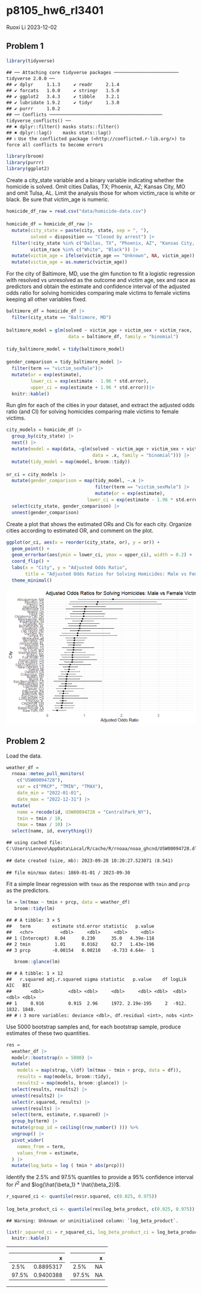 p8105_hw6_rl3401
================
Ruoxi Li
2023-12-02

## Problem 1

``` r
library(tidyverse)
```

    ## ── Attaching core tidyverse packages ──────────────────────── tidyverse 2.0.0 ──
    ## ✔ dplyr     1.1.3     ✔ readr     2.1.4
    ## ✔ forcats   1.0.0     ✔ stringr   1.5.0
    ## ✔ ggplot2   3.4.3     ✔ tibble    3.2.1
    ## ✔ lubridate 1.9.2     ✔ tidyr     1.3.0
    ## ✔ purrr     1.0.2     
    ## ── Conflicts ────────────────────────────────────────── tidyverse_conflicts() ──
    ## ✖ dplyr::filter() masks stats::filter()
    ## ✖ dplyr::lag()    masks stats::lag()
    ## ℹ Use the conflicted package (<http://conflicted.r-lib.org/>) to force all conflicts to become errors

``` r
library(broom)
library(purrr)
library(ggplot2)
```

Create a city_state variable and a binary variable indicating whether
the homicide is solved. Omit cities Dallas, TX; Phoenix, AZ; Kansas
City, MO and omit Tulsa, AL. Limit the analysis those for whom
victim_race is white or black. Be sure that victim_age is numeric.

``` r
homicide_df_raw = read.csv("data/homicide-data.csv")

homicide_df = homicide_df_raw |>
  mutate(city_state = paste(city, state, sep = ", "),
         solved = disposition == "Closed by arrest") |>
  filter(!city_state %in% c("Dallas, TX", "Phoenix, AZ", "Kansas City, MO", "Tulsa, AL"),
         victim_race %in% c("White", "Black")) |>
  mutate(victim_age = ifelse(victim_age == "Unknown", NA, victim_age)) |>
  mutate(victim_age = as.numeric(victim_age))
```

For the city of Baltimore, MD, use the glm function to fit a logistic
regression with resolved vs unresolved as the outcome and victim age,
sex and race as predictors and obtain the estimate and confidence
interval of the adjusted odds ratio for solving homicides comparing male
victims to female victims keeping all other variables fixed.

``` r
baltimore_df = homicide_df |>
  filter(city_state == "Baltimore, MD")

baltimore_model = glm(solved ~ victim_age + victim_sex + victim_race, 
                       data = baltimore_df, family = "binomial")

tidy_baltimore_model = tidy(baltimore_model)

gender_comparison = tidy_baltimore_model |>
  filter(term == "victim_sexMale")|>
  mutate(or = exp(estimate),
         lower_ci = exp(estimate - 1.96 * std.error),
         upper_ci = exp(estimate + 1.96 * std.error))|>
  knitr::kable()
```

Run glm for each of the cities in your dataset, and extract the adjusted
odds ratio (and CI) for solving homicides comparing male victims to
female victims.

``` r
city_models = homicide_df |>
  group_by(city_state) |>
  nest() |>
  mutate(model = map(data, ~glm(solved ~ victim_age + victim_sex + victim_race,
                                data = .x, family = "binomial"))) |>
  mutate(tidy_model = map(model, broom::tidy))

or_ci = city_models |>
  mutate(gender_comparison = map(tidy_model, ~.x |>
                                 filter(term == "victim_sexMale") |>
                                 mutate(or = exp(estimate),
                              lower_ci = exp(estimate - 1.96 * std.error),                                   upper_ci = exp(estimate + 1.96 * std.error)))) |>
  select(city_state, gender_comparison) |>
  unnest(gender_comparison)
```

Create a plot that shows the estimated ORs and CIs for each city.
Organize cities according to estimated OR, and comment on the plot.

``` r
ggplot(or_ci, aes(x = reorder(city_state, or), y = or)) +
  geom_point() +
  geom_errorbar(aes(ymin = lower_ci, ymax = upper_ci), width = 0.2) +
  coord_flip() +
  labs(x = "City", y = "Adjusted Odds Ratio", 
       title = "Adjusted Odds Ratios for Solving Homicides: Male vs Female Victims by City") +
  theme_minimal()
```

![](hw6_rl3401_files/figure-gfm/unnamed-chunk-5-1.png)<!-- -->

## Problem 2

Load the data.

``` r
weather_df = 
  rnoaa::meteo_pull_monitors(
    c("USW00094728"),
    var = c("PRCP", "TMIN", "TMAX"), 
    date_min = "2022-01-01",
    date_max = "2022-12-31") |>
  mutate(
    name = recode(id, USW00094728 = "CentralPark_NY"),
    tmin = tmin / 10,
    tmax = tmax / 10) |>
  select(name, id, everything())
```

    ## using cached file: C:\Users\Lenovo\AppData\Local/R/cache/R/rnoaa/noaa_ghcnd/USW00094728.dly

    ## date created (size, mb): 2023-09-28 10:20:27.523071 (8.541)

    ## file min/max dates: 1869-01-01 / 2023-09-30

Fit a simple linear regression with `tmax` as the response with `tmin`
and `prcp` as the predictors.

``` r
lm = lm(tmax ~ tmin + prcp, data = weather_df)
   broom::tidy(lm)
```

    ## # A tibble: 3 × 5
    ##   term        estimate std.error statistic   p.value
    ##   <chr>          <dbl>     <dbl>     <dbl>     <dbl>
    ## 1 (Intercept)  8.04      0.230      35.0   4.39e-118
    ## 2 tmin         1.01      0.0162     62.7   1.43e-196
    ## 3 prcp        -0.00154   0.00210    -0.733 4.64e-  1

``` r
   broom::glance(lm)
```

    ## # A tibble: 1 × 12
    ##   r.squared adj.r.squared sigma statistic   p.value    df logLik   AIC   BIC
    ##       <dbl>         <dbl> <dbl>     <dbl>     <dbl> <dbl>  <dbl> <dbl> <dbl>
    ## 1     0.916         0.915  2.96     1972. 2.19e-195     2  -912. 1832. 1848.
    ## # ℹ 3 more variables: deviance <dbl>, df.residual <int>, nobs <int>

Use 5000 bootstrap samples and, for each bootstrap sample, produce
estimates of these two quantities.

``` r
res =   
  weather_df |> 
  modelr::bootstrap(n = 5000) |> 
  mutate(
    models = map(strap, \(df) lm(tmax ~ tmin + prcp, data = df)),
    results = map(models, broom::tidy),
    results2 = map(models, broom::glance)) |> 
  select(results, results2) |> 
  unnest(results2) |> 
  select(r.squared, results) |>
  unnest(results) |>
  select(term, estimate, r.squared) |>
  group_by(term) |>
  mutate(group_id = ceiling((row_number() ))) %>%
  ungroup() |>
  pivot_wider(
    names_from = term,
    values_from = estimate,
  ) |>
  mutate(log_bata = log ( tmin * abs(prcp)))
```

Identify the 2.5% and 97.5% quantiles to provide a 95% confidence
interval for $\hat{r}^2$ and $log(\hat{\beta_1} * \hat{\beta_2})$.

``` r
r_squared_ci <- quantile(res$r.squared, c(0.025, 0.975))

log_beta_product_ci <- quantile(res$log_beta_product, c(0.025, 0.975))
```

    ## Warning: Unknown or uninitialised column: `log_beta_product`.

``` r
list(r_squared_ci = r_squared_ci, log_beta_product_ci = log_beta_product_ci)|>
  knitr::kable()
```

<table class="kable_wrapper">
<tbody>
<tr>
<td>

|       |         x |
|:------|----------:|
| 2.5%  | 0.8895317 |
| 97.5% | 0.9400388 |

</td>
<td>

|       |   x |
|:------|----:|
| 2.5%  |  NA |
| 97.5% |  NA |

</td>
</tr>
</tbody>
</table>

